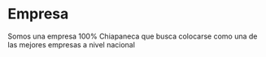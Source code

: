 # Empresa
Somos una empresa 100% Chiapaneca que busca colocarse como una de las mejores empresas a nivel nacional
